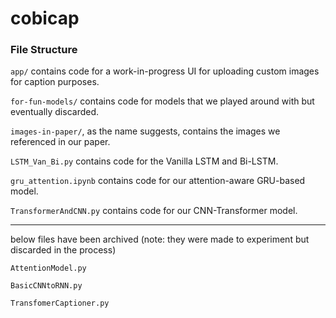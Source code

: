 # cobicap

### File Structure

`app/` contains code for a work-in-progress UI for uploading custom images for caption purposes.

`for-fun-models/` contains code for models that we played around with but eventually discarded.

`images-in-paper/`, as the name suggests, contains the images we referenced in our paper.

`LSTM_Van_Bi.py` contains code for the Vanilla LSTM and Bi-LSTM.

`gru_attention.ipynb` contains code for our attention-aware GRU-based model.

`TransformerAndCNN.py` contains code for our CNN-Transformer model.


--- 

below files have been archived (note: they were made to experiment but discarded in the process)

`AttentionModel.py`

`BasicCNNtoRNN.py`

`TransfomerCaptioner.py`